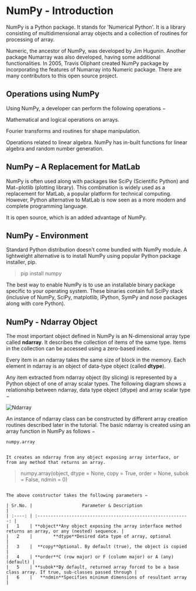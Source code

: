 # NumPy - Introduction
NumPy is a Python package. It stands for 'Numerical Python'. It is a library consisting of multidimensional array objects and a collection of routines for processing of array.

Numeric, the ancestor of NumPy, was developed by Jim Hugunin. Another package Numarray was also developed, having some additional functionalities. In 2005, Travis Oliphant created NumPy package by incorporating the features of Numarray into Numeric package. There are many contributors to this open source project.

## Operations using NumPy
Using NumPy, a developer can perform the following operations −

Mathematical and logical operations on arrays.

Fourier transforms and routines for shape manipulation.

Operations related to linear algebra. NumPy has in-built functions for linear algebra and random number generation.

## NumPy – A Replacement for MatLab
NumPy is often used along with packages like SciPy (Scientific Python) and Mat−plotlib (plotting library). This combination is widely used as a replacement for MatLab, a popular platform for technical computing. However, Python alternative to MatLab is now seen as a more modern and complete programming language.

It is open source, which is an added advantage of NumPy.

## NumPy - Environment
Standard Python distribution doesn't come bundled with NumPy module. A lightweight alternative is to install NumPy using popular Python package installer, pip.

>pip install numpy

The best way to enable NumPy is to use an installable binary package specific to your operating system. These binaries contain full SciPy stack (inclusive of NumPy, SciPy, matplotlib, IPython, SymPy and nose packages along with core Python).

## NumPy - Ndarray Object

The most important object defined in NumPy is an N-dimensional array type called **ndarray**. It describes the collection of items of the same type. Items in the collection can be accessed using a zero-based index.

Every item in an ndarray takes the same size of block in the memory. Each element in ndarray is an object of data-type object (called **dtype**).

Any item extracted from ndarray object (by slicing) is represented by a Python object of one of array scalar types. The following diagram shows a relationship between ndarray, data type object (dtype) and array scalar type −

![Ndarray](https://www.tutorialspoint.com/numpy/images/ndarray.jpg)

An instance of ndarray class can be constructed by different array creation routines described later in the tutorial. The basic ndarray is created using an array function in NumPy as follows −

```
numpy.array 
```
```

It creates an ndarray from any object exposing array interface, or from any method that returns an array.

```
>numpy.array(object, dtype = None, copy = True, order = None, subok = False, ndmin = 0)
```

The above constructor takes the following parameters −

| Sr.No. |                   Parameter & Description                    |
| :----: | :----------------------------------------------------------: |
|   1    | **object**Any object exposing the array interface method returns an array, or any (nested) sequence. |
|   2    |        **dtype**Desired data type of array, optional         |
|   3    |  **copy**Optional. By default (true), the object is copied   |
|   4    | **order**C (row major) or F (column major) or A (any) (default) |
|   5    | **subok**By default, returned array forced to be a base class array. If true, sub-classes passed through |
|   6    |   **ndmin**Specifies minimum dimensions of resultant array   |
